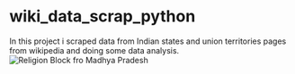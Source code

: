 # wiki_data_scrap_python
In this project i scraped data from Indian states and union territories pages from wikipedia and doing some data analysis.
![Religion Block fro Madhya Pradesh](https://github.com/spiderOO7/wiki_data_scrap_python/tree/master/Wiki_religion/sample_block.png)